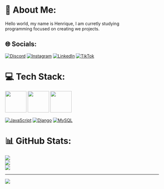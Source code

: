 # 💫 About Me:
Hello world, my name is Henrique, I am curretly studying<br> programming focused on creating we projects.


## 🌐 Socials:
[![Discord](https://img.shields.io/badge/Discord-%237289DA.svg?logo=discord&logoColor=white)](https://discord.com/channels/@henrique.diomedes) [![Instagram](https://img.shields.io/badge/Instagram-%23E4405F.svg?logo=Instagram&logoColor=white)](https://www.instagram.com/henrique_diomedes/) [![LinkedIn](https://img.shields.io/badge/LinkedIn-%230077B5.svg?logo=linkedin&logoColor=white)](https://www.linkedin.com/in/henrique-diomedes/) [![TikTok](https://img.shields.io/badge/TikTok-%23000000.svg?logo=TikTok&logoColor=white)](https://tiktok.com/@tiktok.com/@zealfredo90) 

# 💻 Tech Stack:   
[<img src="https://mleziva.gallerycdn.vsassets.io/extensions/mleziva/htmlbuild/0.0.1/1572618954321/Microsoft.VisualStudio.Services.Icons.Default" width="70" height="70">](https://developer.mozilla.org/pt-BR/docs/Web/HTML/Element)
[<img src="https://cdn.pixabay.com/photo/2017/08/05/11/16/logo-2582747_1280.png" width="70" height="70">](https://developer.mozilla.org/pt-BR/docs/Web/CSS)
[<img src="https://cdn-icons-png.freepik.com/512/423/423066.png" width="70" height="70">](https://www.python.org/)

[![JavaScript](https://cdn.iconscout.com/icon/free/png-256/free-javascript-logo-icon-download-in-svg-png-gif-file-formats--technology-social-media-company-vol-4-pack-logos-icons-2945018=100x100)](https://developer.mozilla.org/pt-BR/docs/Web/JavaScript)
[![Django](https://www.bglynch.com/images/logos/django.png=100x100)](https://www.djangoproject.com/)
[![MySQL](https://img.shields.io/badge/mysql-4479A1.svg?style=for-the-badge&logo=mysql&logoColor=white=100x100)](https://www.mysql.com/)

# 📊 GitHub Stats:
![](https://github-readme-stats.vercel.app/api?username=HenriqueDiomedes&theme=github_dark&hide_border=false&include_all_commits=true&count_private=true)<br/>
![](https://nirzak-streak-stats.vercel.app/?user=HenriqueDiomedes&theme=github_dark&hide_border=false)<br/>
![](https://github-readme-stats.vercel.app/api/top-langs/?username=HenriqueDiomedes&theme=github_dark&hide_border=false&include_all_commits=true&count_private=true&layout=compact)

---
[![](https://visitcount.itsvg.in/api?id=HenriqueDiomedes&icon=0&color=0)](https://visitcount.itsvg.in)

<!-- Proudly created with GPRM ( https://gprm.itsvg.in ) -->
